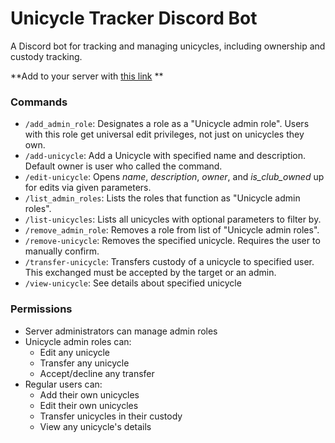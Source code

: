 # Unicycle Tracker Discord Bot

A Discord bot for tracking and managing unicycles, including ownership and custody tracking.

**Add to your server with [this link](https://discord.com/api/oauth2/authorize?client_id=1413756668512178278&permissions=268438528&scope=bot%20applications.commands) **

### Commands

- `/add_admin_role`: Designates a role as a "Unicycle admin role". Users with this role get universal edit privileges, not just on unicycles they own.
- `/add-unicycle`: Add a Unicycle with specified name and description. Default owner is user who called the command.
- `/edit-unicycle`: Opens *name*, *description*, *owner*, and *is_club_owned* up for edits via given parameters.
- `/list_admin_roles`: Lists the roles that function as "Unicycle admin roles".
- `/list-unicycles`: Lists all unicycles with optional parameters to filter by.
- `/remove_admin_role`: Removes a role from list of "Unicycle admin roles".
- `/remove-unicycle`: Removes the specified unicycle. Requires the user to manually confirm.
- `/transfer-unicycle`: Transfers custody of a unicycle to specified user. This exchanged must be accepted by the target or an admin.
- `/view-unicycle`: See details about specified unicycle

### Permissions

- Server administrators can manage admin roles
- Unicycle admin roles can:
  - Edit any unicycle
  - Transfer any unicycle
  - Accept/decline any transfer
- Regular users can:
  - Add their own unicycles
  - Edit their own unicycles
  - Transfer unicycles in their custody
  - View any unicycle's details
